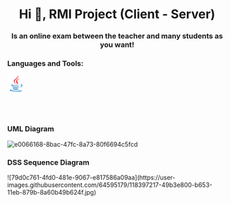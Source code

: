 <h1 align="center">Hi 👋, RMI Project (Client - Server)</h1>
<h3 align="center">Is an online exam between the teacher and many students as you want!</h3>


<h3 align="left">Languages and Tools:</h3>
<p align="left">  <a href="https://www.java.com" target="_blank"> <img src="https://raw.githubusercontent.com/devicons/devicon/master/icons/java/java-original.svg" alt="java" width="40" height="40"/> </a> </p>

</br>
</br>

<h3 align="left">UML Diagram</h3>

![e0066168-8bac-47fc-8a73-80f6694c5fcd](https://user-images.githubusercontent.com/64595179/118397214-47ea2480-b653-11eb-8600-47c3cfdb71e8.jpg)


<h3 align="left">DSS Sequence Diagram </h3>
![79d0c761-4fd0-481e-9067-e817586a09aa](https://user-images.githubusercontent.com/64595179/118397217-49b3e800-b653-11eb-879b-8a60b49b624f.jpg)
